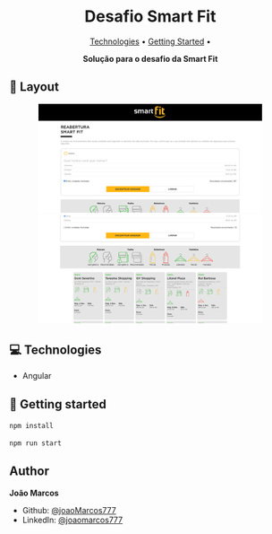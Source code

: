 <h1 align="center" style="font-weight: bold;">Desafio Smart Fit</h1>

<p align="center">
 <a href="#tech">Technologies</a> • 
 <a href="#started">Getting Started</a> • 
</p>

<p align="center">
    <b>Solução para o desafio da Smart Fit</b>
</p>

<h2 id="layout">🎨 Layout</h2>

<p align="center">
    <img src="./.github/img1.png" alt="Image Example" width="400px">
    <img src="./.github/img2.png" alt="Image Example" width="400px">
</p>

<h2 id="technologies">💻 Technologies</h2>

- Angular

<h2 id="started">🚀 Getting started</h2>

```sh
npm install
```

```sh
npm run start
```

## Author

**João Marcos**

- Github: [@joaoMarcos777](https://github.com/joaoMarcos777)
- LinkedIn: [@joaomarcos777](https://linkedin.com/in/joaomarcos777)
